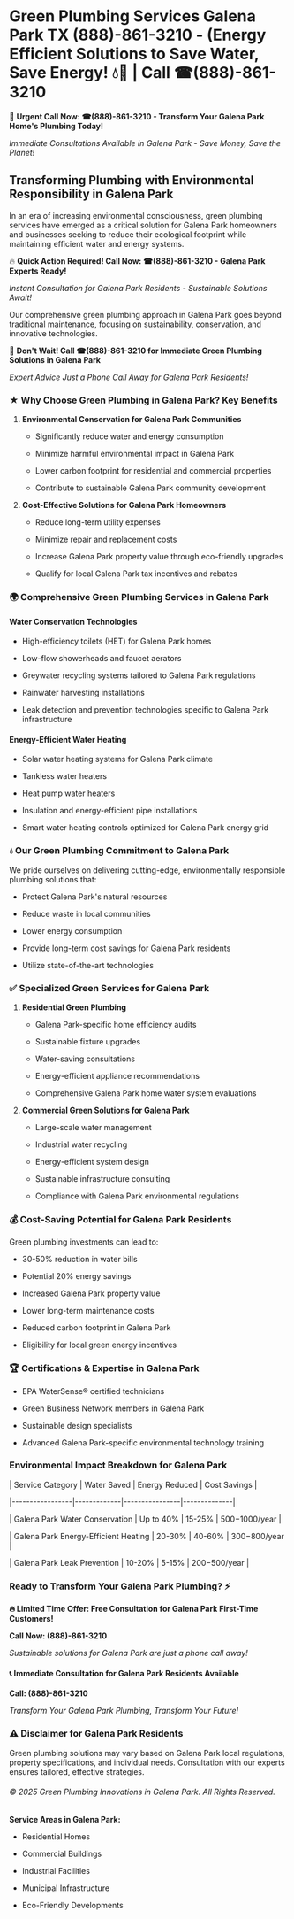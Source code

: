 # Green Plumbing Services Galena Park TX (888)-861-3210 - (Energy Efficient Solutions to Save Water, Save Energy! 💧🌿 | Call ☎(888)-861-3210

🚨 **Urgent Call Now: ☎(888)-861-3210 - Transform Your Galena Park Home's Plumbing Today!**
*Immediate Consultations Available in Galena Park - Save Money, Save the Planet!*

## Transforming Plumbing with Environmental Responsibility in Galena Park

In an era of increasing environmental consciousness, green plumbing services have emerged as a critical solution for Galena Park homeowners and businesses seeking to reduce their ecological footprint while maintaining efficient water and energy systems. 

🔥 **Quick Action Required! Call Now: ☎(888)-861-3210 - Galena Park Experts Ready!**
*Instant Consultation for Galena Park Residents - Sustainable Solutions Await!*

Our comprehensive green plumbing approach in Galena Park goes beyond traditional maintenance, focusing on sustainability, conservation, and innovative technologies.

🚨 **Don't Wait! Call ☎(888)-861-3210 for Immediate Green Plumbing Solutions in Galena Park**
*Expert Advice Just a Phone Call Away for Galena Park Residents!*

### ★ Why Choose Green Plumbing in Galena Park? Key Benefits

1. **Environmental Conservation for Galena Park Communities** 
   - Significantly reduce water and energy consumption
   - Minimize harmful environmental impact in Galena Park
   - Lower carbon footprint for residential and commercial properties
   - Contribute to sustainable Galena Park community development

2. **Cost-Effective Solutions for Galena Park Homeowners** 
   - Reduce long-term utility expenses
   - Minimize repair and replacement costs
   - Increase Galena Park property value through eco-friendly upgrades
   - Qualify for local Galena Park tax incentives and rebates

### 🌍 Comprehensive Green Plumbing Services in Galena Park

#### Water Conservation Technologies
- High-efficiency toilets (HET) for Galena Park homes
- Low-flow showerheads and faucet aerators
- Greywater recycling systems tailored to Galena Park regulations
- Rainwater harvesting installations
- Leak detection and prevention technologies specific to Galena Park infrastructure

#### Energy-Efficient Water Heating
- Solar water heating systems for Galena Park climate
- Tankless water heaters
- Heat pump water heaters
- Insulation and energy-efficient pipe installations
- Smart water heating controls optimized for Galena Park energy grid

### 💧 Our Green Plumbing Commitment to Galena Park

We pride ourselves on delivering cutting-edge, environmentally responsible plumbing solutions that:
- Protect Galena Park's natural resources
- Reduce waste in local communities
- Lower energy consumption
- Provide long-term cost savings for Galena Park residents
- Utilize state-of-the-art technologies

### ✅ Specialized Green Services for Galena Park

1. **Residential Green Plumbing**
   - Galena Park-specific home efficiency audits
   - Sustainable fixture upgrades
   - Water-saving consultations
   - Energy-efficient appliance recommendations
   - Comprehensive Galena Park home water system evaluations

2. **Commercial Green Solutions for Galena Park**
   - Large-scale water management
   - Industrial water recycling
   - Energy-efficient system design
   - Sustainable infrastructure consulting
   - Compliance with Galena Park environmental regulations

### 💰 Cost-Saving Potential for Galena Park Residents

Green plumbing investments can lead to:
- 30-50% reduction in water bills
- Potential 20% energy savings
- Increased Galena Park property value
- Lower long-term maintenance costs
- Reduced carbon footprint in Galena Park
- Eligibility for local green energy incentives

### 🏆 Certifications & Expertise in Galena Park

- EPA WaterSense® certified technicians
- Green Business Network members in Galena Park
- Sustainable design specialists
- Advanced Galena Park-specific environmental technology training

### Environmental Impact Breakdown for Galena Park

| Service Category | Water Saved | Energy Reduced | Cost Savings |
|-----------------|-------------|----------------|--------------|
| Galena Park Water Conservation | Up to 40% | 15-25% | $500-$1000/year |
| Galena Park Energy-Efficient Heating | 20-30% | 40-60% | $300-$800/year |
| Galena Park Leak Prevention | 10-20% | 5-15% | $200-$500/year |

### Ready to Transform Your Galena Park Plumbing? ⚡

**🔥 Limited Time Offer: Free Consultation for Galena Park First-Time Customers!**

**Call Now: (888)-861-3210**
*Sustainable solutions for Galena Park are just a phone call away!*

#### 📞 Immediate Consultation for Galena Park Residents Available

**Call: (888)-861-3210**
*Transform Your Galena Park Plumbing, Transform Your Future!*

### ⚠️ Disclaimer for Galena Park Residents

Green plumbing solutions may vary based on Galena Park local regulations, property specifications, and individual needs. Consultation with our experts ensures tailored, effective strategies.

###### © 2025 Green Plumbing Innovations in Galena Park. All Rights Reserved.

**Service Areas in Galena Park:** 
- Residential Homes
- Commercial Buildings
- Industrial Facilities
- Municipal Infrastructure
- Eco-Friendly Developments